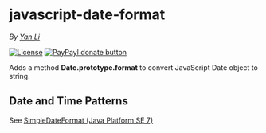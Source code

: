 # javascript-date-format #
*By [Yan Li](https://github.com/yanli0303)* 

<!--
[![Latest Stable Version](http://img.shields.io/packagist/v/yanli0303/yii-minify-client-script.svg)](https://packagist.org/packages/yanli0303/yii-minify-client-script)
[![Total Downloads](https://img.shields.io/packagist/dt/yanli0303/yii-minify-client-script.svg)](https://packagist.org/packages/yanli0303/yii-minify-client-script)

[![Build Status](https://travis-ci.org/yanli0303/Yii-MinifyClientScript.svg?branch=master)](https://travis-ci.org/yanli0303/Yii-MinifyClientScript)
[![Coverage Status](https://coveralls.io/repos/yanli0303/Yii-MinifyClientScript/badge.svg?branch=master)](https://coveralls.io/r/yanli0303/Yii-MinifyClientScript?branch=master)
-->
[![License](https://img.shields.io/badge/License-MIT-brightgreen.svg)](https://packagist.org/packages/yanli0303/yii-minify-client-script)
[![PayPayl donate button](http://img.shields.io/badge/paypal-donate-orange.svg)](https://www.paypal.com/cgi-bin/webscr?cmd=_donations&business=silentwait4u%40gmail%2ecom&lc=US&item_name=Yan%20Li&no_note=0&currency_code=USD&bn=PP%2dDonationsBF%3apaypal%2ddonate%2ejpg%3aNonHostedGuest)

Adds a method **Date.prototype.format** to convert JavaScript Date object to string.

## Date and Time Patterns ##

See [SimpleDateFormat (Java Platform SE 7)](http://docs.oracle.com/javase/7/docs/api/java/text/SimpleDateFormat.html)
